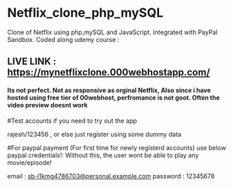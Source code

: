 # Netflix_clone_php_mySQL
Clone of Netflix using php,mySQL and JavaScript. Integrated with PayPal Sandbox. Coded along udemy course :



## LIVE LINK : https://mynetflixclone.000webhostapp.com/

#### Its not perfect. Not as responsive as orginal Netflix, Also since i have hosted using free tier of 00webhost, perfromance is not goot. Often the video preview doesnt work


#Test accounts if you need to try out the app

rajesh/123456 , or else just register using some dummy data

#For paypal payment (For first time for newly registerd accounts) use below paypal credentials!:
Without this, the user wont be able to play any movie/episode!

email : sb-l1kmg4786703@personal.example.com
password : 12345678
